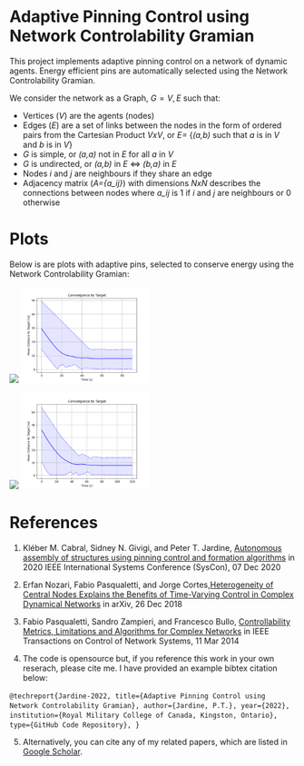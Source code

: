 # Adaptive Pinning Control using Network Controlability Gramian 

This project implements adaptive pinning control on a network of dynamic agents. 
Energy efficient pins are automatically selected using the Network Controlability Gramian.

We consider the network as a Graph, $G={V,E}$ such that:

- Vertices (*V*) are the agents (nodes)
- Edges (*E*) are a set of links between the nodes in the form of ordered pairs from the Cartesian Product *VxV*, or *E=* {*(a,b)* such that *a* is in *V* and *b* is in *V*}
- *G* is simple, or *(a,a)* not in *E* for all *a* in *V*  
- *G* is undirected, or *(a,b)* in *E* <=> *(b,a)* in *E*
- Nodes *i* and *j* are neighbours if they share an edge
- Adjacency matrix (*A={a_ij}*) with dimensions *NxN* describes the connections between nodes where *a_ij* is 1 if *i* and *j* are neighbours or 0 otherwise




# Plots

Below is are plots with adaptive pins, selected to conserve energy using the Network Controlability Gramian:

<p float="center">
    <img src="https://github.com/tjards/pinning_swarming/blob/master/Figs/animation_pin_10.gif" width="45%" />
    <img src="https://github.com/tjards/pinning_swarming/blob/master/Figs/convergence_pin_10.png" width="45%" />
    
</p>

<p float="center">
    <img src="https://github.com/tjards/pinning_swarming/blob/master/Figs/animation_pin_9.gif" width="45%" />
    <img src="https://github.com/tjards/pinning_swarming/blob/master/Figs/convergence_pin_9.png" width="45%" />
    
</p>




# References 

1. Kléber M. Cabral, Sidney N. Givigi, and Peter T. Jardine, [Autonomous assembly of structures using pinning control and formation algorithms](https://ieeexplore-ieee-org.proxy.queensu.ca/document/9275901) in 2020 IEEE International Systems Conference (SysCon), 07 Dec 2020

2. Erfan Nozari, Fabio Pasqualetti, and Jorge Cortes,[Heterogeneity of Central Nodes Explains the Benefits of Time-Varying Control in Complex Dynamical Networks](https://arxiv.org/abs/1611.06485) in arXiv, 26 Dec 2018

3. Fabio Pasqualetti, Sandro Zampieri, and Francesco Bullo, [Controllability Metrics, Limitations and Algorithms for Complex Networks](https://ieeexplore-ieee-org.proxy.queensu.ca/stamp/stamp.jsp?tp=&arnumber=6762966) in IEEE Transactions on Control of Network Systems, 11 Mar 2014

4. The code is opensource but, if you reference this work in your own reserach, please cite me. I have provided an example bibtex citation below:

`@techreport{Jardine-2022,
  title={Adaptive Pinning Control using Network Controlability Gramian},
  author={Jardine, P.T.},
  year={2022},
  institution={Royal Military College of Canada, Kingston, Ontario},
  type={GitHub Code Repository},
}`

5. Alternatively, you can cite any of my related papers, which are listed in [Google Scholar](https://scholar.google.com/citations?hl=en&user=RGlv4ZUAAAAJ&view_op=list_works&sortby=pubdate).















 

